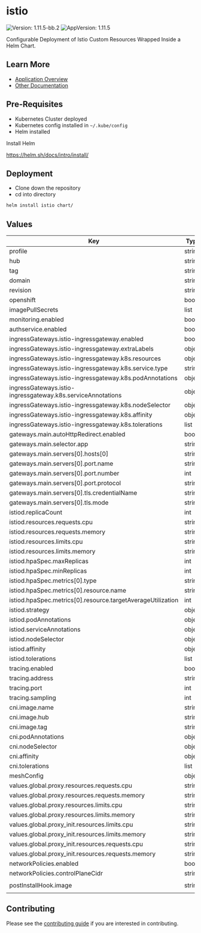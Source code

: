 # istio

![Version: 1.11.5-bb.2](https://img.shields.io/badge/Version-1.11.5--bb.2-informational?style=flat-square) ![AppVersion: 1.11.5](https://img.shields.io/badge/AppVersion-1.11.5-informational?style=flat-square)

Configurable Deployment of Istio Custom Resources Wrapped Inside a Helm Chart.

## Learn More
* [Application Overview](docs/overview.md)
* [Other Documentation](docs/)

## Pre-Requisites

* Kubernetes Cluster deployed
* Kubernetes config installed in `~/.kube/config`
* Helm installed

Install Helm

https://helm.sh/docs/intro/install/

## Deployment

* Clone down the repository
* cd into directory
```bash
helm install istio chart/
```

## Values

| Key | Type | Default | Description |
|-----|------|---------|-------------|
| profile | string | `"default"` |  |
| hub | string | `"registry1.dso.mil/ironbank/opensource/istio"` |  |
| tag | string | `"1.11.5"` |  |
| domain | string | `"bigbang.dev"` |  |
| revision | string | `""` |  |
| openshift | bool | `false` |  |
| imagePullSecrets | list | `[]` |  |
| monitoring.enabled | bool | `false` |  |
| authservice.enabled | bool | `false` |  |
| ingressGateways.istio-ingressgateway.enabled | bool | `true` |  |
| ingressGateways.istio-ingressgateway.extraLabels | object | `{}` |  |
| ingressGateways.istio-ingressgateway.k8s.resources | object | `{}` |  |
| ingressGateways.istio-ingressgateway.k8s.service.type | string | `"LoadBalancer"` |  |
| ingressGateways.istio-ingressgateway.k8s.podAnnotations | object | `{}` |  |
| ingressGateways.istio-ingressgateway.k8s.serviceAnnotations | object | `{}` |  |
| ingressGateways.istio-ingressgateway.k8s.nodeSelector | object | `{}` |  |
| ingressGateways.istio-ingressgateway.k8s.affinity | object | `{}` |  |
| ingressGateways.istio-ingressgateway.k8s.tolerations | list | `[]` |  |
| gateways.main.autoHttpRedirect.enabled | bool | `true` |  |
| gateways.main.selector.app | string | `"istio-ingressgateway"` |  |
| gateways.main.servers[0].hosts[0] | string | `"*.{{ .Values.domain }}"` |  |
| gateways.main.servers[0].port.name | string | `"https"` |  |
| gateways.main.servers[0].port.number | int | `8443` |  |
| gateways.main.servers[0].port.protocol | string | `"HTTPS"` |  |
| gateways.main.servers[0].tls.credentialName | string | `"wildcard-cert"` |  |
| gateways.main.servers[0].tls.mode | string | `"SIMPLE"` |  |
| istiod.replicaCount | int | `1` |  |
| istiod.resources.requests.cpu | string | `"500m"` |  |
| istiod.resources.requests.memory | string | `"2Gi"` |  |
| istiod.resources.limits.cpu | string | `"500m"` |  |
| istiod.resources.limits.memory | string | `"2Gi"` |  |
| istiod.hpaSpec.maxReplicas | int | `3` |  |
| istiod.hpaSpec.minReplicas | int | `1` |  |
| istiod.hpaSpec.metrics[0].type | string | `"Resource"` |  |
| istiod.hpaSpec.metrics[0].resource.name | string | `"cpu"` |  |
| istiod.hpaSpec.metrics[0].resource.targetAverageUtilization | int | `60` |  |
| istiod.strategy | object | `{}` |  |
| istiod.podAnnotations | object | `{}` |  |
| istiod.serviceAnnotations | object | `{}` |  |
| istiod.nodeSelector | object | `{}` |  |
| istiod.affinity | object | `{}` |  |
| istiod.tolerations | list | `[]` |  |
| tracing.enabled | bool | `false` |  |
| tracing.address | string | `"jaeger-collector.jaeger.svc"` |  |
| tracing.port | int | `9411` |  |
| tracing.sampling | int | `10` |  |
| cni.image.name | string | `"install-cni"` |  |
| cni.image.hub | string | `"registry1.dso.mil/ironbank/opensource/istio"` |  |
| cni.image.tag | string | `"1.11.5"` |  |
| cni.podAnnotations | object | `{}` |  |
| cni.nodeSelector | object | `{}` |  |
| cni.affinity | object | `{}` |  |
| cni.tolerations | list | `[]` |  |
| meshConfig | object | `{}` |  |
| values.global.proxy.resources.requests.cpu | string | `"100m"` |  |
| values.global.proxy.resources.requests.memory | string | `"256Mi"` |  |
| values.global.proxy.resources.limits.cpu | string | `"100m"` |  |
| values.global.proxy.resources.limits.memory | string | `"256Mi"` |  |
| values.global.proxy_init.resources.limits.cpu | string | `"100m"` |  |
| values.global.proxy_init.resources.limits.memory | string | `"256Mi"` |  |
| values.global.proxy_init.resources.requests.cpu | string | `"100m"` |  |
| values.global.proxy_init.resources.requests.memory | string | `"256Mi"` |  |
| networkPolicies.enabled | bool | `false` |  |
| networkPolicies.controlPlaneCidr | string | `"0.0.0.0/0"` |  |
| postInstallHook.image | string | `"registry1.dso.mil/ironbank/big-bang/base:1.0.0"` |  |

## Contributing

Please see the [contributing guide](./CONTRIBUTING.md) if you are interested in contributing.
